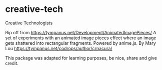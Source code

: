 # creative-tech
Creative Technologists

Rip off from https://tympanus.net/Development/AnimatedImagePieces/
A set of experiments with an animated image pieces effect where an image gets shattered into rectangular fragments. Powered by anime.js.
By Mary Lou https://tympanus.net/codrops/author/crnacura/

This package was adapted for learning purposes, be nice, share and give credit.
